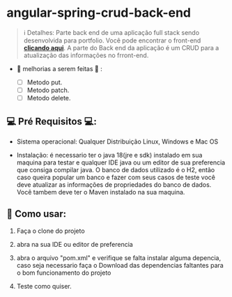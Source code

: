 # angular-spring-crud-back-end

> ℹ️ Detalhes: Parte back end de uma aplicação full stack sendo desenvolvida para portfolio. Você pode encontrar o front-end [**clicando aqui**](https://github.com/BrunoSantos98/angular-spring-crud). A parte do Back end da aplicação é um CRUD para a atualização das informações no frront-end.

- 🚧 melhorias a serem feitas 🚧 :
  
  - [ ]  Metodo put.
  - [ ]  Metodo patch.
  - [ ]  Metodo delete.

## 💻 Pré Requisitos 💻:

- Sistema operacional: Qualquer Distribuição Linux, Windows e Mac OS

- Instalação: é necessario ter o java 18(jre e sdk) instalado em sua maquina para testar e qualquer IDE java ou um editor de sua preferencia que consiga
compilar java. O banco de dados utilizado é o H2, então caso queira popular um banco e fazer com seus casos de teste você deve atualizar as informações de propriedades do banco de dados. Você tambem deve ter o Maven instalado na sua maquina.

## 📃 Como usar:

  1. Faça o clone do projeto

  2. abra na sua IDE ou editor de preferencia
  
  3. abra o arquivo "pom.xml" e verifique se falta instalar alguma depencia, caso seja necessario faça o Download das dependencias faltantes para o bom funcionamento do projeto
  
  4. Teste como quiser.
